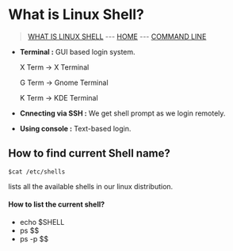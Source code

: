 # What is Linux Shell?

> [WHAT IS LINUX SHELL](003_What_is_Linux_Shell.md) --- [HOME](../README.md) --- [COMMAND LINE](005_Command_Line.md)

* **Terminal :** GUI based login system.
    
    X Term -> X Terminal

    G Term -> Gnome Terminal

    K Term -> KDE Terminal

* **Cnnecting via SSH :** We get shell prompt as we login remotely.

* **Using console :** Text-based login.

## How to find current Shell name?

```
$cat /etc/shells
```
lists all the available shells in our linux distribution.

#### How to list the current shell?
* echo $SHELL
* ps $$
* ps -p $$